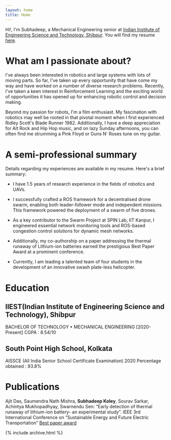```yaml
---
layout: home
title: Home
---
```



Hi!, I'm Subhadeep, a Mechanical Engineering senior at [Indian Institute of Engineering Science and Technology, Shibpur](https://www.iiests.ac.in/). You will find my resume [here](https://docs.google.com/document/d/1R4gfbGRg_DPmfEXfYtnhAesv7193RAoXcedgzMwPltI/export/pdf).

# What am I passionate about?

I've always been interested in robotics and large systems with lots of moving parts. So far, I've taken up every opportunity that have come my way and have worked on a number of diverse research problems. Recently, I've taken a keen interest in Reinforcement Learning and the exciting world of opportunities it has opened up for enhancing robotic control and decision making.

Beyond my passion for robots, I'm a film enthusiast. My fascination with robotics may well be rooted in that pivotal moment when I first experienced Ridley Scott's Blade Runner 1982. Additionally, I have a deep appreciation for Alt Rock and Hip Hop music, and on lazy Sunday afternoons, you can often find me strumming a Pink Floyd or Guns N' Roses tune on my guitar.

# A semi-professional summary 

Details regarding my experiences are available in my resume. Here's a brief summary:

- I have 1.5 years of research experience in the fields of robotics and UAVs. 

- I successfully crafted a ROS framework for a decentralised drone swarm, enabling both leader-follower mode and independent missions. This framework powered the deployment of a swarm of five drones.

- As a key contributor to the Swarm Project at SPIN Lab, IIT Kanpur, I engineered essential network monitoring tools and ROS-based congestion control solutions for dynamic mesh networks.

- Additionally, my co-authorship on a paper addressing the thermal runaway of Lithium-ion batteries earned the prestigious Best Paper Award at a prominent conference.

- Currently, I am leading a talented team of four students in the development of an innovative swash plate-less helicopter.

# Education
## IIEST(Indian Institute of Engineering Science and Technology), Shibpur  
BACHELOR OF TECHNOLOGY • MECHANICAL ENGINEERING [2020-Present] 
CGPA : 8.54/10 

## South Point High School, Kolkata  
AISSCE (All India Senior School Certificate Examination) 2020 
Percentage obtained : 93.8%



# Publications

Ajit Das, Saumendra Nath Mishra, **Subhadeep Koley**, Sourav Sarkar, Achintya Mukhopadhyay, Swarnendu Sen:  “Early detection of thermal runaway of lithium-ion battery- an experimental study”. IEEE 3rd International Conference on “Sustainable Energy and Future Electric Transportation” [Best paper award](https://drive.google.com/file/d/1FeZFQ7x7Wm1YGEY3cGaPKMvMhaADiMVU/view?usp=sharing)


{% include archive.html %}

